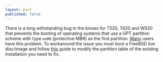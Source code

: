 ```yaml
---
layout: post
published: false
---
```


There is a long withstanding bug in the bioses for T520, T420 and W520 that prevents the booting of operating systems that use a GPT partition scheme with type `ee00` (protective MBR) as the first partition. [Many](http://forums.lenovo.com/t5/Linux-Discussion/Lenovo-Thinkpad-T520-doesn-t-boot-with-GPT-slices-on-FreeBSD-9/td-p/555317) users have this problem. To workaround the issue you must boot a FreeBSD live disc/image and follow [this](http://lists.freebsd.org/pipermail/freebsd-i386/2013-March/010437.html) guide to modify the partition table of the existing installation you need to fix.

